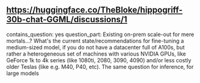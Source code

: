 ## https://huggingface.co/TheBloke/hippogriff-30b-chat-GGML/discussions/1

contains_question: yes
question_part: 
Existing on-prem scale-out for mere mortals...?
What's the current state/recommendations for fine-tuning a medium-sized model, if you do not have a datacenter full of A100s, but rather a heterogeneous set of machines with various NVIDIA GPUs, like GeForce 1k to 4k series (like 1080ti, 2080, 3090, 4090) and/or less costly older Teslas (like e.g. M40, P40, etc).
The same question for inference, for large models